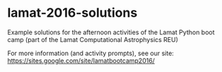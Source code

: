 # lamat-2016-solutions
Example solutions for the afternoon activities of the Lamat Python boot camp (part of the Lamat Computational Astrophysics REU)


For more information (and activity prompts), see our site: https://sites.google.com/site/lamatbootcamp2016/
